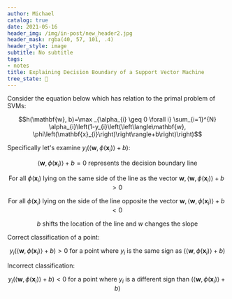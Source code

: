 ```yaml
---
author: Michael
catalog: true
date: 2021-05-16
header_img: /img/in-post/new_header2.jpg
header_mask: rgba(40, 57, 101, .4)
header_style: image
subtitle: No subtitle
tags:
- notes
title: Explaining Decision Boundary of a Support Vector Machine
tree_state: 🌱
---
```


Consider the equation below which has relation to the primal problem of SVMs:

$$h(\mathbf{w}, b)=\max _{\alpha_{i} \geq 0 \forall i} \sum_{i=1}^{N} \alpha_{i}\left(1-y_{i}\left(\left\langle\mathbf{w}, \phi\left(\mathbf{x}_{i}\right)\right\rangle+b\right)\right)$$

Specifically let's examine $y_{i}\left(\left\langle\mathbf{w}, \phi\left(\mathbf{x}_{i}\right)\right\rangle+b\right)$:

$$\left\langle\mathbf{w}, \phi\left(\mathbf{x}_{i}\right)\right\rangle+b = 0\text{ represents the decision boundary line}$$

$$\text{ For all } \phi\left(\mathbf{x}_{i}\right) \text{ lying on the same side of the line as the vector } \mathbf{w}, \left\langle\mathbf{w}, \phi\left(\mathbf{x}_{i}\right)\right\rangle+b>0$$

$$\text{ For all } \phi\left(\mathbf{x}_{i}\right) \text{ lying on the side of the line opposite the vector } \mathbf{w}, \left\langle\mathbf{w}, \phi\left(\mathbf{x}_{i}\right)\right\rangle+b<0$$

$$b \text{ shifts the location of the line and } w \text{ changes the slope} $$

Correct classification of a point:

$$y_{i}\left(\left\langle\mathbf{w}, \phi\left(\mathbf{x}_{i}\right)\right\rangle+b\right) > 0 \text{ for a point where } y_i \text{ is the same sign as } \left(\left\langle\mathbf{w}, \phi\left(\mathbf{x}_{i}\right)\right\rangle+b\right)$$

Incorrect classification:

$$y_{i}\left(\left\langle\mathbf{w}, \phi\left(\mathbf{x}_{i}\right)\right\rangle+b\right) < 0 \text{ for a point where } y_i \text{ is a different sign than } \left(\left\langle\mathbf{w}, \phi\left(\mathbf{x}_{i}\right)\right\rangle+b\right)$$